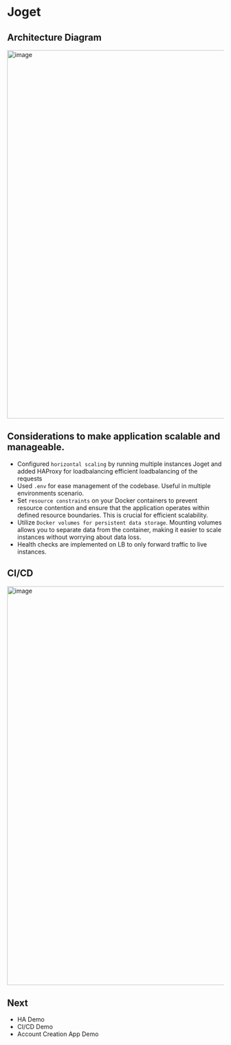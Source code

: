 # Joget

## Architecture Diagram
<img width="856" alt="image" src="https://github.com/T2Wil/joget/assets/30593186/79586ffe-ca02-43dd-b33f-5365c8c90caa">

## Considerations to make application scalable and manageable. 
- Configured `horizontal scaling` by running multiple instances Joget and added HAProxy for loadbalancing efficient loadbalancing of the requests
- Used `.env` for ease management of the codebase. Useful in multiple environments scenario.
- Set `resource constraints` on your Docker containers to prevent resource contention and ensure that the application operates within defined resource boundaries. This is crucial for efficient scalability.
- Utilize `Docker volumes for persistent data storage`. Mounting volumes allows you to separate data from the container, making it easier to scale instances without worrying about data loss.
- Health checks are implemented on LB to only forward traffic to live instances.


## CI/CD
<img width="927" alt="image" src="https://github.com/T2Wil/joget/assets/30593186/04898a1a-fa3b-49eb-9b07-74a07070a47b">



## Next
- HA Demo
- CI/CD Demo
- Account Creation App Demo
